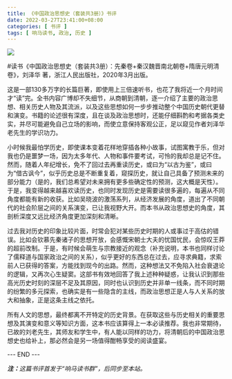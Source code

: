 ```yaml
---
title: 《中国政治思想史（套装共3册）》书评
date: 2022-03-27T23:41:00+08:00
categories: [ 书评 ]
tags: [ 响马读书, 政治, 历史 ]
---
```


<img src="/images/2022/0327/book-cover.jpg" style="max-width:300px"/>

#读书《中国政治思想史（套装共3册）：先秦卷+秦汉魏晋南北朝卷+隋唐元明清卷》，刘泽华 著，浙江人民出版社，2020年3月出版。

这是一部130多万字的长篇巨著，即使用上三倍速听书，也花了我将近一个月时间才“读”完。全书内容广博却不失细节，从商朝到清朝，逐一介绍了主要的政治思想、相关历史人物及其流派，以及这些思想如何一步步推动整个中国历史朝代更替和演变。书籍的论述很有深度，且在谈及政治思想时，还能仔细斟酌和考据各类史实，并尽可能避免自己立场的影响，而使立意保持客观公正，足以窥见作者刘泽华老先生的学识功力。

小时候我最怕学历史，即使课本变着花样地穿插各种小故事，试图寓教于乐，但对我也仍是噩梦一场，因为太多年代、人物和事件要考试，可怜的我却总是记不住。然而，随着人年纪增长，免不了回过去再重读历史，或曰为“以古为鉴”，或曰为“借古讽今”，似乎历史总是不断重复着，窥探历史，就让自己具备了预测未来的部分能力（是的，我们总希望对未来拥有更多些确定性的预测，这大概是天性）。于是，我变得越来越喜欢读历史，也同时发现历史是需要读很多遍的，每遍从不同角度都能有新的收获。比如吴晓波的激荡系列，从经济发展的角度，道出了不同朝代的社会阶层之间的关系演变，已让我视野大开。而本书从政治思想史的角度，其剖析深度又远比经济角度更加深刻和清晰。

过去我对历史的印象比较片面，时常会犯对某些历史时期的人或事过于高估的错误。比如会钦慕先秦诸子的思想开放，会感慨宋朝士大夫的忧国忧民，会惊叹王莽的超前改制。于是，有时候会萌生与宗教接近的观念（补充说明，本书也同样讨论了儒释道与国家政治之间的关系），似乎更好的东西总在过去，应寻求典籍，求索前人已获得的答案，方能找到现今的出路。然而，这种想法又不免陷入社会衰退论的逻辑，又再次心生疑窦。这部书有效地回答了我上述种种疑惑，让我认识到那些高光历史时刻的深层不足及其原因，同时也认识到历史并非单一线条，而不同时期的纷繁的多元探索，也确实是有一些隐含的主线，而政治思想正是人与人关系的放大和抽象，正是这条主线之依托。

所有人文的思想，最终都离不开特定的历史背景。在获取这些与历史相关的重要思想及其演变和意义等知识方面，这本书应该算得上一本必读推荐。我也非常期待，已故的刘老先生，其师友和学生中，有人能以同样的功力，将清朝后的中国政治思想史也给补上，那必然会是另一场值得酣畅享受的阅读盛宴。

<div class="p-5 text-center">--- END ---</div>

<i><b>注：</b>这篇书评首发于“响马读书群”，后同步至本站。</i>
